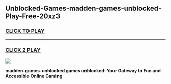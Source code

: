 
## Unblocked-Games-madden-games-unblocked-Play-Free-20xz3
<h3>
<a href="https://premium76.site?title=madden-games-unblocked&ref=21A">CLICK TO PLAY</a></h3>
<hr>

<h3>
<a href="https://premium76.site?title=madden-games-unblocked&ref=21A">CLICK 2 PLAY</a>
  
</h3>

<a href="https://premium76.site?title=madden-games-unblocked&ref=21A"><img src="https://clearcache.store/games.png"></a>


**madden-games-unblocked games unblocked: Your Gateway to Fun and Accessible Online Gaming**
